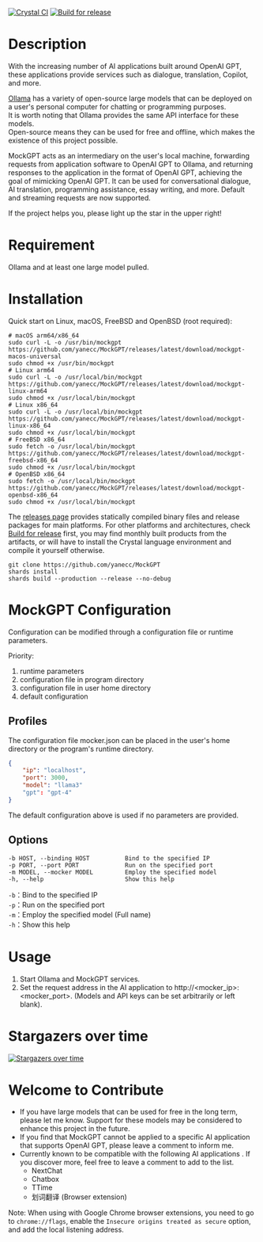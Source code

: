 [![Crystal CI](https://github.com/yanecc/MockGPT/actions/workflows/Crystal%20CI.yml/badge.svg)](https://github.com/yanecc/MockGPT/actions/workflows/Crystal%20CI.yml)
[![Build for release](https://github.com/yanecc/MockGPT/actions/workflows/Build%20for%20release.yml/badge.svg)](https://github.com/yanecc/MockGPT/actions/workflows/Build%20for%20release.yml)

# Description

With the increasing number of AI applications built around OpenAI GPT, these applications provide services such as dialogue, translation, Copilot, and more.

[Ollama](https://github.com/ollama/ollama) has a variety of open-source large models that can be deployed on a user's personal computer for chatting or programming purposes.<br>
It is worth noting that Ollama provides the same API interface for these models.<br>
Open-source means they can be used for free and offline, which makes the existence of this project possible.

MockGPT acts as an intermediary on the user's local machine, forwarding requests from application software to OpenAI GPT to Ollama, and returning responses to the application in the format of OpenAI GPT, achieving the goal of mimicking OpenAI GPT. It can be used for conversational dialogue, AI translation, programming assistance, essay writing, and more. Default and streaming requests are now supported.


If the project helps you, please light up the star in the upper right!

# Requirement

Ollama and at least one large model pulled.

# Installation

Quick start on Linux, macOS, FreeBSD and OpenBSD (root required):

``` shell
# macOS arm64/x86_64
sudo curl -L -o /usr/bin/mockgpt https://github.com/yanecc/MockGPT/releases/latest/download/mockgpt-macos-universal
sudo chmod +x /usr/bin/mockgpt
# Linux arm64
sudo curl -L -o /usr/local/bin/mockgpt https://github.com/yanecc/MockGPT/releases/latest/download/mockgpt-linux-arm64
sudo chmod +x /usr/local/bin/mockgpt
# Linux x86_64
sudo curl -L -o /usr/local/bin/mockgpt https://github.com/yanecc/MockGPT/releases/latest/download/mockgpt-linux-x86_64
sudo chmod +x /usr/local/bin/mockgpt
# FreeBSD x86_64
sudo fetch -o /usr/local/bin/mockgpt https://github.com/yanecc/MockGPT/releases/latest/download/mockgpt-freebsd-x86_64
sudo chmod +x /usr/local/bin/mockgpt
# OpenBSD x86_64
sudo fetch -o /usr/local/bin/mockgpt https://github.com/yanecc/MockGPT/releases/latest/download/mockgpt-openbsd-x86_64
sudo chmod +x /usr/local/bin/mockgpt
```

The [releases page](https://github.com/yanecc/MockGPT/releases/latest) provides statically compiled binary files and release packages for main platforms. For other platforms and architectures, check [Build for release](https://github.com/yanecc/MockGPT/actions/workflows/Build%20for%20release.yml) first, you may find monthly built products from the artifacts, or will have to install the Crystal language environment and compile it yourself otherwise.

``` shell
git clone https://github.com/yanecc/MockGPT
shards install
shards build --production --release --no-debug
```

# MockGPT Configuration

Configuration can be modified through a configuration file or runtime parameters.

Priority:<br>
1. runtime parameters
2. configuration file in program directory
3. configuration file in user home directory
4. default configuration

## Profiles

The configuration file mocker.json can be placed in the user's home directory or the program's runtime directory.

``` json
{
    "ip": "localhost",
    "port": 3000,
    "model": "llama3"
    "gpt": "gpt-4"
}
```

The default configuration above is used if no parameters are provided.

## Options

```
-b HOST, --binding HOST          Bind to the specified IP
-p PORT, --port PORT             Run on the specified port
-m MODEL, --mocker MODEL         Employ the specified model
-h, --help                       Show this help
```

`-b`：Bind to the specified IP<br>
`-p`：Run on the specified port<br>
`-m`：Employ the specified model (Full name)<br>
`-h`：Show this help

# Usage

1. Start Ollama and MockGPT services.
2. Set the request address in the AI application to http://<mocker_ip>:<mocker_port>. (Models and API keys can be set arbitrarily or left blank).

# Stargazers over time

[![Stargazers over time](https://starchart.cc/18183883296/MockGPT.svg?variant=adaptive)](https://starchart.cc/18183883296/MockGPT)

# Welcome to Contribute

- If you have large models that can be used for free in the long term, please let me know. Support for these models may be considered to enhance this project in the future.
- If you find that MockGPT cannot be applied to a specific AI application that supports OpenAI GPT, please leave a comment to inform me.
- Currently known to be compatible with the following AI applications . If you discover more, feel free to leave a comment to add to the list.
  - NextChat
  - Chatbox
  - TTime
  - 划词翻译 (Browser extension)
  
Note: When using with Google Chrome browser extensions, you need to go to `chrome://flags`, enable the `Insecure origins treated as secure` option, and add the local listening address.